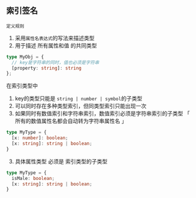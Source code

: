 ## 索引签名

`定义规则`

1. 采用`属性名表达式`的写法来描述类型
2. 用于描述 所有属性和值 的共同类型

```ts
type MyObj = {
  // key是字符串的同时，值也必须是字符串
  [property: string]: string
};
```



在索引类型中

1. key的类型只能是 `string | number | symbol`的子类型
2. 可以同时存在多种类型索引，但同类型索引只能出现一次
3. 如果同时有数值索引和字符串索引，数值索引必须是字符串索引的子类型 「 所有的数值属性名都会自动转为字符串属性名 」

```ts
type MyType = {
  [x: number]: boolean;
  [x: string]: string | boolean;
}
```

3. 具体属性类型 必须是 索引类型的子类型

```ts
type MyType = {
  isMale: boolean;
  [x: string]: string | boolean;
}
```

